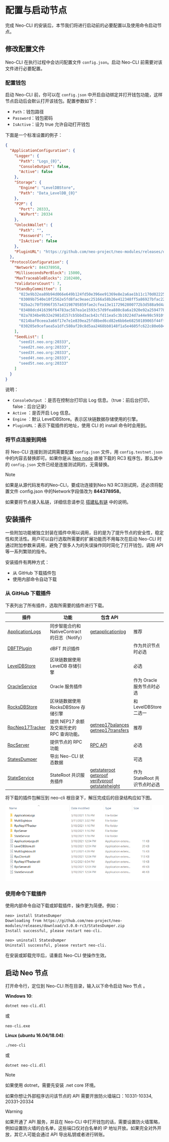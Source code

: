 # 配置与启动节点

完成 Neo-CLI 的安装后，本节我们将进行启动前的必要配置以及使用命令启动节点。

## 修改配置文件

Neo-CLI 在执行过程中会访问配置文件 `config.json`。启动 Neo-CLI 前需要对该文件进行必要配置。

### 配置钱包

启动 Neo-CLI 前，你可以在 `config.json` 中开启自动绑定并打开钱包功能，这样节点启动后会默认打开该钱包。配置参数如下：

- `Path`：钱包路径
- `Password`：钱包密码
- `IsActive`：设为 true 允许自动打开钱包

下面是一个标准设置的例子：

```json
{
  "ApplicationConfiguration": {
    "Logger": {
      "Path": "Logs_{0}",
      "ConsoleOutput": false,
      "Active": false
    },
    "Storage": {
      "Engine": "LevelDBStore",
      "Path": "Data_LevelDB_{0}"
    },
    "P2P": {
      "Port": 20333,
      "WsPort": 20334
    },
    "UnlockWallet": {
      "Path": "",
      "Password": "",
      "IsActive": false
    },
    "PluginURL": "https://github.com/neo-project/neo-modules/releases/download/v{1}/{0}.zip"
  },
  "ProtocolConfiguration": {
    "Network": 844378958,
    "MillisecondsPerBlock": 15000,
    "MaxTraceableBlocks": 2102400,
    "ValidatorsCount": 7,
    "StandbyCommittee": [
      "023e9b32ea89b94d066e649b124fd50e396ee91369e8e2a6ae1b11c170d022256d",
      "03009b7540e10f2562e5fd8fac9eaec25166a58b26e412348ff5a86927bfac22a2",
      "02ba2c70f5996f357a43198705859fae2cfea13e1172962800772b3d588a9d4abd",
      "03408dcd416396f64783ac587ea1e1593c57d9fea880c8a6a1920e92a259477806",
      "02a7834be9b32e2981d157cb5bbd3acb42cfd11ea5c3b10224d7a44e98c5910f1b",
      "0214baf0ceea3a66f17e7e1e839ea25fd8bed6cd82e6bb6e68250189065f44ff01",
      "030205e9cefaea5a1dfc580af20c8d5aa2468bb0148f1a5e4605fc622c80e604ba"
    ],
    "SeedList": [
      "seed1t.neo.org:20333",
      "seed2t.neo.org:20333",
      "seed3t.neo.org:20333",
      "seed4t.neo.org:20333",
      "seed5t.neo.org:20333"
    ]
  }
}
```

说明：

- `ConsoleOutput` ：是否在控制台打印出 Log 信息。（true：前后台打印，false：后台记录）
- `Active` ：是否开启 Log 信息。
- `Engine` ：默认 LevelDBStore。表示区块链数据存储使用的引擎。
- `PluginURL`：表示下载插件的地址，使用 CLI 的 install 命令时会用到。

### 将节点连接到网络

将 Neo-CLI 连接到测试网需要配置 `config.json` 文件，用 `config.testnet.json` 中的内容去替换即可。如果你是从 [Neo node](https://github.com/neo-project/neo-node/releases) 直接下载的 RC3 程序包，那么其中的 `config.json` 文件已经是连接测试网的，无需替换。

> [!Note]
>
> 如果是从源代码发布的Neo-CLI，要成功连接到Neo N3 RC3测试网，还必须将配置文件 config.json 中的Network字段值改为 **844378958**。

如果要将节点接入私链，详细信息请参见 [搭建私有链](../../develop/network/private-chain/solo.md) 中的说明。 

## 安装插件

一些附加功能被独立封装在插件中用以调用，目的是为了提升节点的安全性，稳定性和灵活性。用户可以自行选取所需要的扩展功能而不用每次在启动 Neo-CLI 时通过附加参数来调用，避免了很多人为的失误操作同时简化了打开钱包，调用 API 等一系列繁琐的指令。

安装插件有两种方式：

- 从 GitHub 下载插件包
- 使用内部命令自动下载

### 从 GitHub 下载插件

下表列出了所有插件，选取所需要的插件进行下载。

<table class="table table-hover">
    <thead>
        <tr>
            <th style="width: 25%;">插件</th>
            <th style="width: 35%;">功能</th>
            <th style="width: 20%;">包含 API</th>
            <th style="width: 20%;"></th>
        </tr>
    </thead>
    <tbody>
        <tr>
            <td><a
                    href="https://github.com/neo-project/neo-modules/releases/download/v3.0.0-rc3/ApplicationLogs.zip">ApplicationLogs</a>
            </td>
            <td>同步智能合约和 NativeContract 的日志（Notify）</td>
            <td><a href="../../reference/rpc/latest-version/api/getapplicationlog.html">getapplicationlog</a></td>
            <td>推荐</td>
        </tr>
        <tr>
            <td><a
                    href="https://github.com/neo-project/neo-modules/releases/download/v3.0.0-rc3/DBFTPlugin.zip">DBFTPlugin</a>
            </td>
            <td>dBFT 共识插件</td>
            <td></td>
            <td>作为共识节点时必选</td>
        </tr>
        <tr>
            <td><a
                    href="https://github.com/neo-project/neo-modules/releases/download/v3.0.0-rc3/LevelDBStore.zip">LevelDBStore</a>
            </td>
            <td>区块链数据使用 LevelDB 存储引擎</td>
            <td></td>    
            <td>必选</td>
        </tr>
        <tr>
            <td><a
                    href="https://github.com/neo-project/neo-modules/releases/download/v3.0.0-rc3/OracleService.zip">OracleService</a>
            </td>
            <td>Oracle 服务插件</td>
            <td></td>
            <td>作为 Oracle 服务节点时必选</td>
        </tr>
        <tr>
            <td><a
                    href="https://github.com/neo-project/neo-modules/releases/download/v3.0.0-rc3/RocksDBStore.zip">RocksDBStore</a>
            </td>
            <td>区块链数据使用 RocksDBStore 存储引擎</td>
            <td></td>
            <td>和 LevelDBStore 二选一</td>
        </tr>
        <tr>
            <td><a
                    href="https://github.com/neo-project/neo-modules/releases/download/v3.0.0-rc3/RpcNep17Tracker.zip">RpcNep17Tracker</a>
            </td>
            <td>提供 NEP17 余额及交易历史的 RPC 查询功能。</td>
            <td><a href="../../reference/rpc/latest-version/api/getnep17balances.html">getnep17balances</a><br><a
                    href="../../reference/rpc/latest-version/api/getnep17transfers.html">getnep17transfers</a></td>
            <td>推荐</td>
        </tr>
        <tr>
            <td><a
                    href="https://github.com/neo-project/neo-modules/releases/download/v3.0.0-rc3/RpcServer.zip">RpcServer</a>
            </td>
            <td>提供节点的 RPC 功能</td>
            <td><a href="../../reference/rpc/latest-version/api.html#命令列表"> RPC API </a></td>
            <td>必选</td>
        </tr>
        <tr>
            <td><a
                    href="https://github.com/neo-project/neo-modules/releases/download/v3.0.0-rc3/StatesDumper.zip">StatesDumper</a>
            </td>
            <td>导出 Neo-CLI 状态数据</td>
            <td></td>
            <td>可选</td>
        </tr>
        </tr>   
         <tr>
            <td><a
                    href="https://github.com/neo-project/neo-modules/releases/download/v3.0.0-rc3/StateService.zip">StateService</a>
            </td>
            <td>StateRoot 共识服务插件</td>
            <td>
                <a href="../../reference/rpc/latest-version/api/getstateroot.html">getstateroot</a><br>
                <a href="../../reference/rpc/latest-version/api/getproof.html">getproof</a><br>
                <a href="../../reference/rpc/latest-version/api/verifyproof.html">verifyproof</a><br>
                <a href="../../reference/rpc/latest-version/api/getstateheight.html">getstateheight</a>
            </td>
            <td>作为 StateRoot 共识节点时必选</td>
        </tr>   
    </tbody>
</table>
将下载的插件包解压到 neo-cli 根目录下，解压完成后的目录结构应如下图。

![plugins.png](../../assets/PluginsForExchange.png)

### 使用命令下载插件

使用内部命令自动下载或卸载插件，操作更为简便。例如：

```
neo> install StatesDumper
Downloading from https://github.com/neo-project/neo-modules/releases/download/v3.0.0-rc3/StatesDumper.zip
Install successful, please restart neo-cli.
```

```
neo> uninstall StatesDumper
Uninstall successful, please restart neo-cli.
```

在安装或卸载完毕后，请重启 Neo-CLI 使操作生效。

## 启动 Neo 节点

打开命令行，定位到 Neo-CLI 所在目录，输入以下命令启动 Neo 节点 。

**Windows 10**:

```
dotnet neo-cli.dll
```

或

```
neo-cli.exe
```

**Linux (ubuntu 16.04/18.04)**:

```
./neo-cli
```

或

```
dotnet neo-cli.dll
```

> [!Note]
>
> 如果使用 dotnet，需要先安装 .net core 环境。


如果你想让外部程序访问该节点的 API 需要开放防火墙端口：10331-10334, 20331-20334 

> [!WARNING]
>
> 如果开通了 API 服务，并且在 Neo-CLI 中打开钱包的话，需要设置防火墙策略，例如设置防火墙的白名单，这些端口仅对白名单的 IP 地址开放。如果完全对外开放，其它人可能会通过 API 导出私钥或者进行转账。

